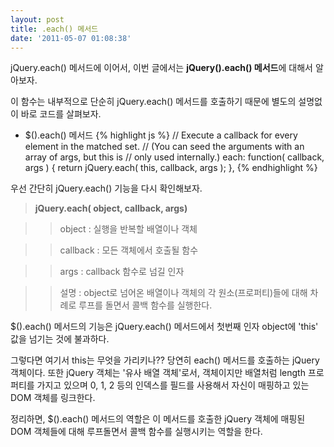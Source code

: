 ```yaml
---
layout: post
title: .each() 메서드
date: '2011-05-07 01:08:38'
---
```


jQuery.each() 메서드에 이어서, 이번 글에서는 <strong>jQuery().each() 메서드</strong>에 대해서 알아보자.

이 함수는 내부적으로 단순히 jQuery.each() 메서드를 호출하기 때문에 별도의 설명없이 바로 코드를 살펴보자. 

- $().each() 메서드
{% highlight js %}
// Execute a callback for every element in the matched set.
// (You can seed the arguments with an array of args, but this is
// only used internally.)
each: function( callback, args ) {
	return jQuery.each( this, callback, args );
},
{% endhighlight %}

우선 간단히 jQuery.each() 기능을 다시 확인해보자. 

> <strong>jQuery.each( object, callback, args)</strong>

> > object : 실행을 반복할 배열이나 객체

> > callback : 모든 객체에서 호출될 함수

> > args : callback 함수로 넘길 인자

> > 설명 : object로 넘어온 배열이나 객체의 각 원소(프로퍼티)들에 대해 차례로 루프를 돌면서 콜백 함수를 실행한다.

$().each() 메서드의 기능은 jQuery.each() 메서드에서 첫번째 인자 object에 'this' 값을 넘기는 것에 불과하다. 

그렇다면 여기서 this는 무엇을 가리키나??
당연히 each() 메서드를 호출하는 jQuery 객체이다. 또한 jQuery 객체는 '유사 배열 객체'로서, 객체이지만 배열처럼 length 프로퍼티를 가지고 있으며 0, 1, 2 등의 인덱스를 필드를 사용해서 자신이 매핑하고 있는 DOM 객체를 링크한다.

정리하면, $().each() 메서드의 역할은 이 메서드를 호출한 jQuery 객체에 매핑된 DOM 객체들에 대해 루프돌면서 콜백 함수를 실행시키는 역할을 한다. 
